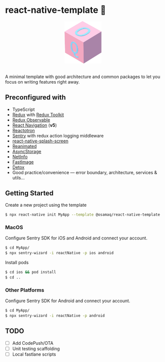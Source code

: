 # react-native-template 🌠

<div align="center">
    <img src="icon.png" alt="Logo" width="24%">
</div>
<br/>

A minimal template with good architecture and common packages to let you focus on writing features right away.

## Preconfigured with

- TypeScript
- [Redux](https://redux.js.org/) with [Redux Toolkit](https://redux-toolkit.js.org/)
- [Redux Observable](https://redux-observable.js.org/)
- [React Navigation](https://reactnavigation.org/) (**v5**)
- [Reactotron](https://github.com/infinitered/reactotron)
- [Sentry](https://docs.sentry.io/platforms/react-native/) with redux action logging middleware
- [react-native-splash-screen](https://github.com/crazycodeboy/react-native-splash-screen)
- [Reanimated](https://software-mansion.github.io/react-native-reanimated/)
- [AsyncStorage](https://github.com/react-native-community/async-storage)
- [NetInfo](https://github.com/react-native-community/react-native-netinfo)
- [FastImage](https://github.com/DylanVann/react-native-fast-image)
- [Detox](https://github.com/wix/Detox)
- Good practice/convenience — error boundary, architecture, services & utils...

## Getting Started

Create a new project using the template

```bash
$ npx react-native init MyApp --template @osamaq/react-native-template
```

### MacOS

Configure Sentry SDK for iOS and Android and connect your account.

```bash
$ cd MyApp/
$ npx sentry-wizard -i reactNative -p ios android
```

Install pods

```bash
$ cd ios && pod install
$ cd ..
```

### Other Platforms

Configure Sentry SDK for Android and connect your account.

```bash
$ cd MyApp/
$ npx sentry-wizard -i reactNative -p android
```

## TODO

- [ ] Add CodePush/OTA
- [ ] Unit testing scaffolding
- [ ] Local fastlane scripts
